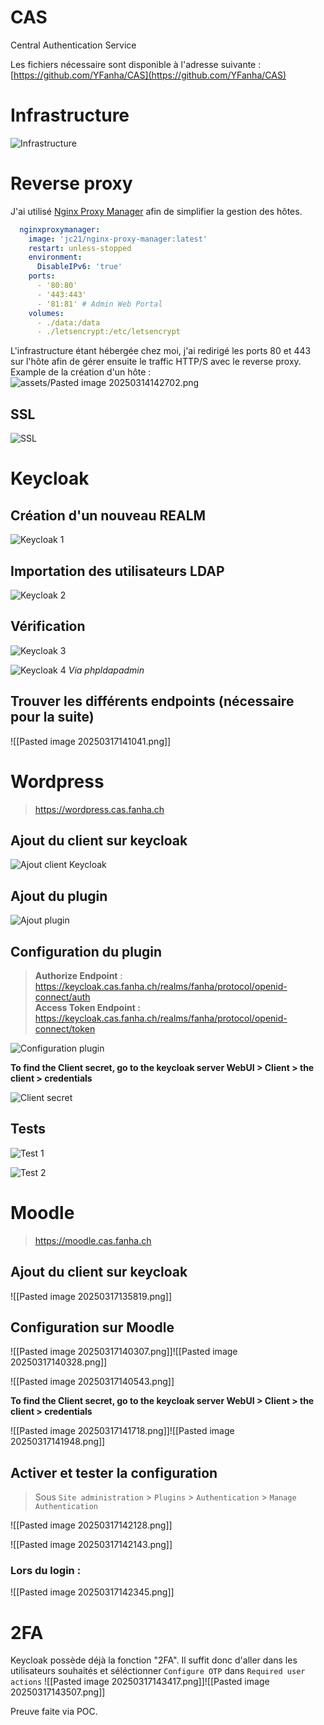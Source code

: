 # CAS
Central Authentication Service

Les fichiers nécessaire sont disponible à l'adresse suivante : [https://github.com/YFanha/CAS](https://github.com/YFanha/CAS)

# Infrastructure

![Infrastructure](assets/infra.png)

# Reverse proxy
J'ai utilisé [Nginx Proxy Manager](https://nginxproxymanager.com/) afin de simplifier la gestion des hôtes.
```yaml
  nginxproxymanager:
    image: 'jc21/nginx-proxy-manager:latest'
    restart: unless-stopped
    environment:
      DisableIPv6: 'true'
    ports:
      - '80:80'
      - '443:443'
      - '81:81' # Admin Web Portal
    volumes:
      - ./data:/data
      - ./letsencrypt:/etc/letsencrypt
```

L'infrastructure étant hébergée chez moi, j'ai redirigé les ports 80 et 443 sur l'hôte afin de gérer ensuite le traffic HTTP/S avec le reverse proxy. Example de la création d'un hôte :
![assets/Pasted image 20250314142702.png](assets/Pasted%20image%2020250314142702.png)

## SSL
![SSL](Pasted%20image%2020250314142856.png)


# Keycloak
## Création d'un nouveau REALM

![Keycloak 1](assets/Pasted%20image%2020250313142203.png)

## Importation des utilisateurs LDAP

![Keycloak 2](assets/Pasted%20image%2020250314115923.png)

## Vérification

![Keycloak 3](assets/Pasted%20image%2020250314115906.png)

![Keycloak 4](assets/Pasted%20image%2020250313142708.png)
*Via phpldapadmin*
## Trouver les différents endpoints (nécessaire pour la suite)
![[Pasted image 20250317141041.png]]

# Wordpress
>  https://wordpress.cas.fanha.ch
## Ajout du client sur keycloak

![Ajout client Keycloak](assets/Pasted%20image%2020250314140754.png)

## Ajout du plugin

![Ajout plugin](assets/Pasted%20image%2020250306143704.png)

## Configuration du plugin
> **Authorize Endpoint** : https://keycloak.cas.fanha.ch/realms/fanha/protocol/openid-connect/auth  
> **Access Token Endpoint :** https://keycloak.cas.fanha.ch/realms/fanha/protocol/openid-connect/token  

![Configuration plugin](assets/Pasted%20image%2020250314140612.png)

**To find the Client secret, go to the keycloak server WebUI > Client > the client > credentials**

![Client secret](assets/Pasted%20image%2020250314140737.png)

## Tests

![Test 1](assets/Pasted%20image%2020250314135816.png)

![Test 2](assets/Pasted%20image%2020250314140351.png)

# Moodle
> https://moodle.cas.fanha.ch
## Ajout du client sur keycloak

![[Pasted image 20250317135819.png]]
## Configuration sur Moodle
![[Pasted image 20250317140307.png]]![[Pasted image 20250317140328.png]]

![[Pasted image 20250317140543.png]]


**To find the Client secret, go to the keycloak server WebUI > Client > the client > credentials**

![[Pasted image 20250317141718.png]]![[Pasted image 20250317141948.png]]

## Activer et tester la configuration
> Sous `Site administration` > `Plugins` > `Authentication` > `Manage Authentication`


![[Pasted image 20250317142128.png]]

![[Pasted image 20250317142143.png]]
### Lors du login :
![[Pasted image 20250317142345.png]]

# 2FA
Keycloak possède déjà la fonction "2FA". Il suffit donc d'aller dans les utilisateurs souhaités et séléctionner `Configure OTP` dans `Required user actions`
![[Pasted image 20250317143417.png]]![[Pasted image 20250317143507.png]]

Preuve faite via POC.
